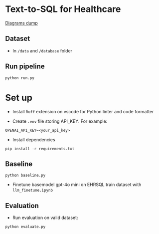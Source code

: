 # Text-to-SQL for Healthcare
[Diagrams dump](https://drive.google.com/file/d/1phnmvAqt_QZ-VTkyiYcZlBDaKGhLO-6D/view?usp=sharing)

## Dataset
- In `/data` and `/database` folder

## Run pipeline
```console
python run.py
```

# Set up

- Install `Ruff` extension on vscode for Python linter and code formatter

- Create `.env` file storing API_KEY. For example:
```
OPENAI_API_KEY=<your_api_key>
```
- Install dependencies 
```
pip install -r requirements.txt
```

## Baseline
```
python baseline.py
```

- Finetune basemodel gpt-4o mini on EHRSQL train dataset with `llm_finetune.ipynb`

## Evaluation
- Run evaluation on valid dataset: 
```console
python evaluate.py
```


